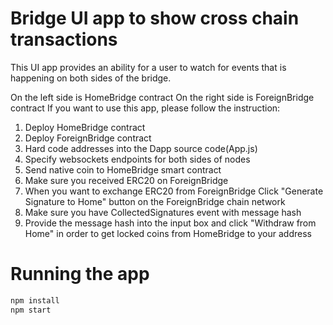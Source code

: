# Bridge UI app to show cross chain transactions

This UI app provides an ability for a user to watch for events that is 
happening on both sides of the bridge.

On the left side is HomeBridge contract
On the right side is ForeignBridge contract
If you want to use this app, please follow the instruction:

1. Deploy HomeBridge contract
2. Deploy ForeignBridge contract
3. Hard code addresses into the Dapp source code(App.js)
4. Specify websockets endpoints for both sides of nodes
5. Send native coin to HomeBridge smart contract
6. Make sure you received ERC20 on ForeignBridge
7. When you want to exchange ERC20 from ForeignBridge Click
"Generate Signature to Home" button on the ForeignBridge chain network
8. Make sure you have CollectedSignatures event with message hash
9. Provide the message hash into the input box and click
"Withdraw from Home" in order to get locked coins from HomeBridge to your address


# Running the app
```bash
npm install
npm start
```
